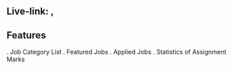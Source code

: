 ## Live-link: ,

## Features

. Job Category List
. Featured Jobs
. Applied Jobs
. Statistics of Assignment Marks

